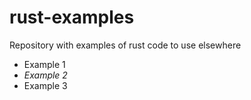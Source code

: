 # rust-examples
Repository with examples of rust code to use elsewhere

- Example 1
- _Example 2_
- Example 3